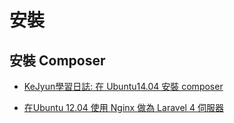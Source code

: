 # 安裝

## 安裝 Composer

* [KeJyun學習日誌: 在 Ubuntu14.04 安裝 composer](http://blog.kejyun.com/2014/06/Install-laravel4.2-on-ubuntu14.04.html)


* [在Ubuntu 12.04 使用 Nginx 做為 Laravel 4 伺服器](http://blog.kejyun.com/2014/06/how-to-install-laravel-with-nginx-on-an-ubuntu12.04.html)
